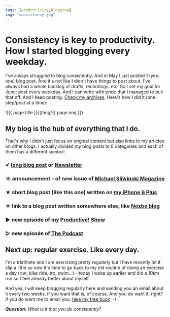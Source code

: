 ```yaml
---
tags: [productivity,blogging]
img: "consistency.jpg"
---
```


# Consistency is key to productivity. How I started blogging every weekday.

I've always struggled to blog consistently. And in May I just posted 1 (yes: one) blog post. And it's not like I didn't have things to post about. I've always had a whole backlog of drafts, recordings, etc. So I set my goal for June: post every weekday. And I can write with pride that I managed to pull that off. And I keep posting. [Check my archives](https://sliwinski.com/archive). Here's how I did it (one step/post at a time):

<!--More-->

![{{ page.title }}](/img/{{ page.img }})

## My blog is the hub of everything that I do. 

That's why I didn't just focus on original content but also links to my articles on other blogs. I actually divided my blog posts to 6 categories and each of them has a different symbol:

### ✔ [long blog post](https://sliwinski.com/top-posts) or [Newsletter](https://sliwinski.com/ama)

### ☀ announcement - of new issue of [Michael Sliwinski Magazine](https://sliwinski.com/mag)

### ★ short blog post (like this one) written on [my iPhone 6 Plus](https://sliwinski.com/6pluslove)

### ☆ link to a blog post written somewhere else, like [Nozbe blog][n]

### ► new episode of my [Productive! Show](https://sliwinski.com/show)

### ▷ new episode of [The Podcast](http://thepodcast.fm)

## Next up: regular exercise. Like every day. 

I'm a triathlete and I am exercising pretty regularly but I have recently let it slip a little so now it's time to go back to my old routine of doing an exercise a day (run, bike ride, trx, swim...) - today I woke up earlier and did a 10km run so I feel already better about myself.

And yes, I will keep blogging regularly here and sending you an email about it every two weeks, if you want that is, of course. And you do want it, right? If you do want me to email you, [take my free book](https://sliwinski.com/passion) :-)

***Question:*** *What is it that you do consistently?*

[I]: http://info.productivemag.com/go/es
[G]: http://info.productivemag.com/go/esa
[iMagazine]: http://iMagazine.pl
[Dropbox]: http://db.tt/kD7Liux
[Evernote]: /how-i-use-evernote
[It's all about Passion!]: /passion
[n]: https://nozbe.com/blog/
[#iPadOnly]: http://ipadonlybook.com/
[Productive! Magazine]: http://productivemag.com/
[Productive! Show]: /show
[Twitter]: http://twitter.com/MSliwinski
